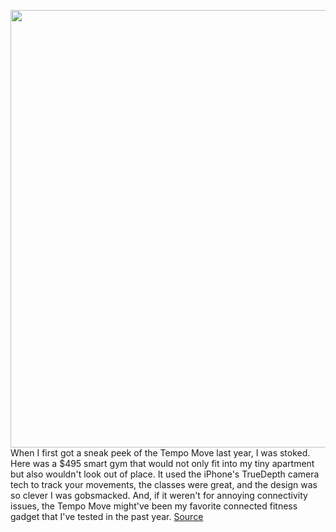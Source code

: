 <img src='https://cdn.vox-cdn.com/thumbor/KBf15HWrnihAFbWjiOMnq4SoKmQ=/0x0:2040x1360/1200x675/filters:focal(889x632:1215x958)/cdn.vox-cdn.com/uploads/chorus_image/image/70939919/IMG_0215.0.jpg' width='700px' /><br/>
When I first got a sneak peek of the Tempo Move last year, I was stoked. Here was a $495 smart gym that would not only fit into my tiny apartment but also wouldn't look out of place. It used the iPhone's TrueDepth camera tech to track your movements, the classes were great, and the design was so clever I was gobsmacked. And, if it weren't for annoying connectivity issues, the Tempo Move might've been my favorite connected fitness gadget that I've tested in the past year.
<a href='https://www.theverge.com/23151591/tempo-move-review-smart-gym'> Source <a/>
